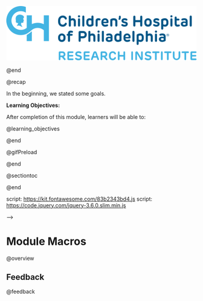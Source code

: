 <!--

author:   DART Team, David Croft
email:    dart@chop.edu, david.croft@warwick.ac.uk
version:  1.4.1
current_version_description: Add text after Overview and Feedback that invites learners to the rest of the modules
language: en
narrator: UK English Female
title: Module Macros
comment:  This is placeholder module to save macros used in other modules.

@version_history 

Previous versions: 

- [1.3.0](https://liascript.github.io/course/?https://raw.githubusercontent.com/arcus/education_modules/bbd9189b6c598c77059da184995c83b4037cbd73/_module_templates/macros.md#1) :Add module\_id to macros for creating the REDCap survey link
- [1.2.1](https://liascript.github.io/course/?https://raw.githubusercontent.com/arcus/education_modules/a9aa1b38fc51db4252c9547654d9e36dba7864e5/_module_templates/macros.md#1): make CSS come from GCS
- [1.1.0](https://liascript.github.io/course/?https://raw.githubusercontent.com/arcus/education_modules/ad25398d0eef884402cff0f0c4fb4ca360d3b8f4/_module_templates/macros.md#1): Add current\_version\_description and version\_history metadata.

@end



@overview
<div class = "overview">

## Overview
@comment

**Why is this content relevant?** @long_description

**Estimated time to completion:** @estimated_time_in_minutes minutes

**Learning Objectives**

After completion of this module, learners will be able to:

@learning_objectives

</div>

@end

@make_survey_url
<script modify="false">
function makeURL(title, version, module_type, module_id) {
  let url = new URL('https://redcap.chop.edu/surveys');
  url.searchParams.set('s', 'KHTXCXJJ93');
  url.searchParams.set('module_name', title);
  url.searchParams.set('version', version);
  url.searchParams.set('module_type', module_type);
  url.searchParams.set('module_id', module_id);
  return url;
}
var surveyURL = makeURL(@0, @1, @2, @3);

send.html(`<a href="${surveyURL}")">our brief survey</a>`)
</script>
@end

@attribution

Credit for the original versions and origin of these materials is given to the [Data and Analytics for Research Training (DART) Program](https://arcus.github.io/education_modules/) and the [Children's Hospital of Philadelphia (CHOP) Research Institute](https://www.research.chop.edu/).

<!-- style="max-width: 300px; margin: auto;" -->
![](https://github.com/arcus/education_modules/raw/main/assets/media/chop-logo.svg)

@end

@recap

In the beginning, we stated some goals.

**Learning Objectives:**

After completion of this module, learners will be able to:

@learning_objectives

@end


@gifPreload
<script>
(function($) {

  // Get the .gif images from the "data-alt".
	var getGif = function() {
		var gif = [];
		$('img').each(function() {
			var data = $(this).data('alt');
			gif.push(data);
		});
		return gif;
	}

	var gif = getGif();

	// Preload all the gif images.
	var image = [];

	$.each(gif, function(index) {
		image[index]     = new Image();
		image[index].src = gif[index];
	});

	// Change the image to .gif when clicked and vice versa.
	$('figure').on('click', function() {

		var $this   = $(this),
				$index  = $this.index(),

				$img    = $this.children('img'),
				$imgSrc = $img.attr('src'),
				$imgAlt = $img.attr('data-alt'),
				$imgExt = $imgAlt.split('.');

		if($imgExt[1] === 'gif') {
			$img.attr('src', $img.data('alt')).attr('data-alt', $imgSrc);
		} else {
			$img.attr('src', $imgAlt).attr('data-alt', $img.data('alt'));
		}

		// Add play class to help with the styling.
		$this.toggleClass('play');

	});

})(jQuery);
</script>
@end

@sectiontoc
<script run-once>
    let current = document.getElementById("focusedToc");
    let elements = document.querySelectorAll('.lia-toc__link');
    let section = [];
    let contains = false;

    for (let element of elements) 
    {
        // reset the list of sections
        if (element.classList.contains('lia-toc__link--is-lvl-1'))
        {
            // but if this was the section that contains the current element, we are done
            if (contains) break;
            section = [];
        }
        else if (element.classList.contains('lia-toc__link--is-lvl-2'))
            section.push( [ 0, element ] );
        else if (element.classList.contains('lia-toc__link--is-lvl-3'))
            section.push( [ 1, element ] );

        if ( element === current )
            contains = true;
    }

    let md = "LIASCRIPT: \n";
    for (let [lvl, element] of section)
        md += "  ".repeat(lvl) + "- [" + element.textContent + "](" + element.getAttribute('href') + ")\n\n";
    md
</script>
@end

script: https://kit.fontawesome.com/83b2343bd4.js
script:  https://code.jquery.com/jquery-3.6.0.slim.min.js

-->

# Module Macros

@overview

## Feedback

@feedback
